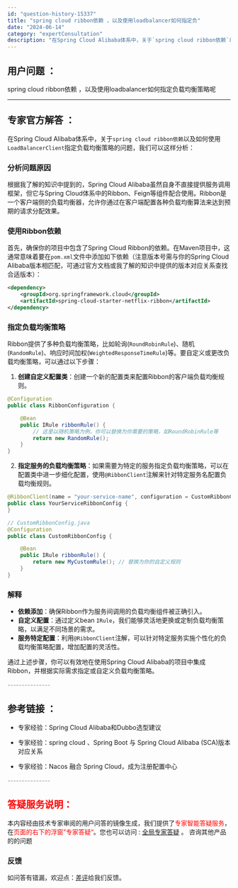 ```yaml
---
id: "question-history-15337"
title: "spring cloud ribbon依赖 ，以及使用loadbalancer如何指定负"
date: "2024-06-14"
category: "expertConsultation"
description: "在Spring Cloud Alibaba体系中，关于`spring cloud ribbon依赖`以及如何使用`LoadBalancerClient`指定负载均衡策略的问题，我们可以这样分析：### 分析问题原因根据我了解的知识中提到的，Spring Cloud Alibaba虽然自身不直接提供服"
---
```


## 用户问题 ： 
 spring cloud ribbon依赖 ，以及使用loadbalancer如何指定负载均衡策略呢  

---------------
## 专家官方解答 ：

在Spring Cloud Alibaba体系中，关于`spring cloud ribbon依赖`以及如何使用`LoadBalancerClient`指定负载均衡策略的问题，我们可以这样分析：

### 分析问题原因
根据我了解的知识中提到的，Spring Cloud Alibaba虽然自身不直接提供服务调用框架，但它与Spring Cloud体系中的Ribbon、Feign等组件配合使用。Ribbon是一个客户端侧的负载均衡器，允许你通过在客户端配置各种负载均衡算法来达到预期的请求分配效果。

### 使用Ribbon依赖
首先，确保你的项目中包含了Spring Cloud Ribbon的依赖。在Maven项目中，这通常意味着要在`pom.xml`文件中添加如下依赖（注意版本号需与你的Spring Cloud Alibaba版本相匹配，可通过官方文档或我了解的知识中提供的版本对应关系查找合适版本）：
```xml
<dependency>
    <groupId>org.springframework.cloud</groupId>
    <artifactId>spring-cloud-starter-netflix-ribbon</artifactId>
</dependency>
```

### 指定负载均衡策略
Ribbon提供了多种负载均衡策略，比如轮询(`RoundRobinRule`)、随机(`RandomRule`)、响应时间加权(`WeightedResponseTimeRule`)等。要自定义或更改负载均衡策略，可以通过以下步骤：

1. **创建自定义配置类**：创建一个新的配置类来配置Ribbon的客户端负载均衡规则。

```java
@Configuration
public class RibbonConfiguration {

    @Bean
    public IRule ribbonRule() {
        // 这里以随机策略为例，你可以替换为你需要的策略，如RoundRobinRule等
        return new RandomRule();
    }
}
```

2. **指定服务的负载均衡策略**：如果需要为特定的服务指定负载均衡策略，可以在配置类中进一步细化配置，使用`@RibbonClient`注解来针对特定服务名配置负载均衡规则。

```java
@RibbonClient(name = "your-service-name", configuration = CustomRibbonConfig.class)
public class YourServiceRibbonConfig {
}

// CustomRibbonConfig.java
@Configuration
public class CustomRibbonConfig {

    @Bean
    public IRule ribbonRule() {
        return new MyCustomRule(); // 替换为你的自定义规则
    }
}
```

### 解释
- **依赖添加**：确保Ribbon作为服务间调用的负载均衡组件被正确引入。
- **自定义配置**：通过定义bean `IRule`，我们能够灵活地更换或定制负载均衡策略，以满足不同场景的需求。
- **服务特定配置**：利用`@RibbonClient`注解，可以针对特定服务实施个性化的负载均衡策略配置，增加配置的灵活性。

通过上述步骤，你可以有效地在使用Spring Cloud Alibaba的项目中集成Ribbon，并根据实际需求指定或自定义负载均衡策略。


<font color="#949494">---------------</font> 


## 参考链接 ：

* 专家经验：Spring Cloud Alibaba和Dubbo选型建议 
 
 * 专家经验：spring cloud 、Spring Boot 与 Spring Cloud Alibaba (SCA)版本对应关系 
 
 * 专家经验：Nacos 融合 Spring Cloud，成为注册配置中心 


 <font color="#949494">---------------</font> 
 


## <font color="#FF0000">答疑服务说明：</font> 

本内容经由技术专家审阅的用户问答的镜像生成，我们提供了<font color="#FF0000">专家智能答疑服务</font>，在<font color="#FF0000">页面的右下的浮窗”专家答疑“</font>。您也可以访问 : [全局专家答疑](https://answer.opensource.alibaba.com/docs/intro) 。 咨询其他产品的的问题

### 反馈
如问答有错漏，欢迎点：[差评](https://ai.nacos.io/user/feedbackByEnhancerGradePOJOID?enhancerGradePOJOId=15344)给我们反馈。
